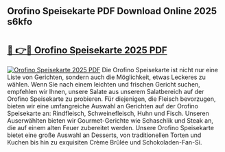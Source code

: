 ## Orofino Speisekarte PDF Download Online 2025 s6kfo

# <h2><a href="http://gcah7a.nevu.top/?p=Orofino+Speisekarte">🔗 👉🔴 Orofino Speisekarte 2025 PDF</a></h2>

[![Orofino Speisekarte 2025 PDF](https://i.imgur.com/dBaPXMq.png)](http://gcah7a.nevu.top/?p=Orofino+Speisekarte)
Die Orofino Speisekarte ist nicht nur eine Liste von Gerichten, sondern auch die Möglichkeit, etwas Leckeres zu wählen. Wenn Sie nach einem leichten und frischen Gericht suchen, empfehlen wir Ihnen, unsere Salate aus unserem Salatbereich auf der Orofino Speisekarte zu probieren. Für diejenigen, die Fleisch bevorzugen, bieten wir eine umfangreiche Auswahl an Gerichten auf der Orofino Speisekarte an: Rindfleisch, Schweinefleisch, Huhn und Fisch. Unseren Auserwählten bieten wir Gourmet-Gerichte wie Schaschlik und Steak an, die auf einem alten Feuer zubereitet werden. Unsere Orofino Speisekarte bietet eine große Auswahl an Desserts, von traditionellen Torten und Kuchen bis hin zu exquisiten Crème Brûlée und Schokoladen-Fan-Si.
